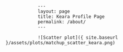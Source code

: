
                ---
                layout: page
                title: Keara Profile Page
                permalink: /about/
                ---

                ![Scatter plot]({ site.baseurl }/assets/plots/matchup_scatter_keara.png)
                